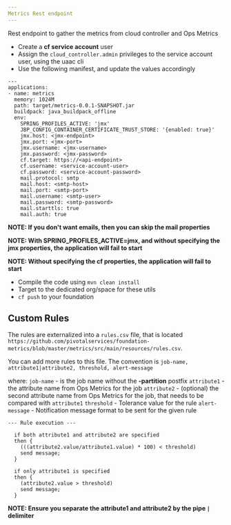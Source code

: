 ```yaml
---
Metrics Rest endpoint
---
```


Rest endpoint to gather the metrics from cloud controller and Ops Metrics

- Create a **cf service account** user
- Assign the `cloud_controller.admin` privileges to the service account user, using the uaac cli
- Use the following manifest, and update the values accordingly

```
---
applications:
- name: metrics
  memory: 1024M
  path: target/metrics-0.0.1-SNAPSHOT.jar
  buildpack: java_buildpack_offline
  env:
    SPRING_PROFILES_ACTIVE: 'jmx'
    JBP_CONFIG_CONTAINER_CERTIFICATE_TRUST_STORE: '{enabled: true}'
    jmx.host: <jmx-endpoint>
    jmx.port: <jmx-port>
    jmx.username: <jmx-username>
    jmx.password: <jmx-password>
    cf.target: https://<api-endpoint>
    cf.username: <service-account-user>
    cf.password: <service-account-password>
    mail.protocol: smtp
    mail.host: <smtp-host>
    mail.port: <smtp-port>
    mail.username: <smtp-user>
    mail.password: <smtp-password>
    mail.starttls: true
    mail.auth: true
```

**NOTE: If you don't want emails, then you can skip the mail properties**

**NOTE: With SPRING_PROFILES_ACTIVE=jmx, and without specifying the jmx properties, the application will fail to start**

**NOTE: Without specifying the cf properties, the application will fail to start**


- Compile the code using `mvn clean install`
- Target to the dedicated org/space for these utils
- `cf push` to your foundation

## Custom Rules
The rules are externalized into a `rules.csv` file, that is located `https://github.com/pivotalservices/foundation-metrics/blob/master/metrics/src/main/resources/rules.csv`.

You can add more rules to this file. The convention is
`job-name, attribute1|attribute2, threshold, alert-message`

where:
`job-name` - is the job name without the **-partition** postfix
`attribute1` - the attribute name from Ops Metrics for the job
`attribute2` - (optional) the second attribute name from Ops Metrics for the job, that needs to be compared with `attribute1`
`threshold` - Tolerance value for the rule
`alert-message` - Notification message format to be sent for the given rule

```
--- Rule execution ---

  if both attribute1 and attribute2 are specified
  then {
    (((attribute2.value/attribute1.value) * 100) < threshold)
    send message;
  }

  if only attribute1 is specified
  then {
    (attribute2.value > threshold)
    send message;
  }

```

**NOTE: Ensure you separate the attribute1 and attribute2 by the pipe `|` delimiter**
